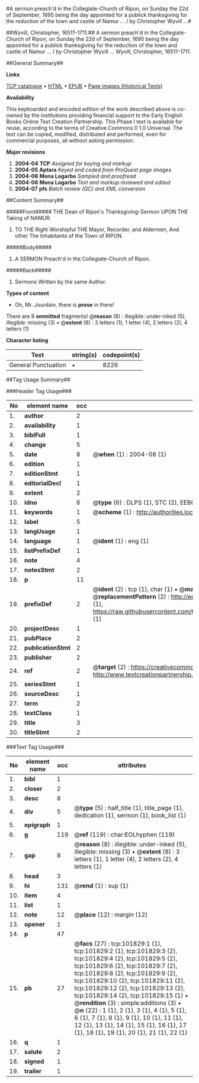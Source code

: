 #A sermon preach'd in the Collegiate-Church of Ripon, on Sunday the 22d of September, 1695 being the day appointed for a publick thanksgiving for the reduction of the town and castle of Namur ... / by Christopher Wyvill ...#

##Wyvill, Christopher, 1651?-1711.##
A sermon preach'd in the Collegiate-Church of Ripon, on Sunday the 22d of September, 1695 being the day appointed for a publick thanksgiving for the reduction of the town and castle of Namur ... / by Christopher Wyvill ...
Wyvill, Christopher, 1651?-1711.

##General Summary##

**Links**

[TCP catalogue](http://www.ota.ox.ac.uk/tcp/)  • 
[HTML](http://tei.it.ox.ac.uk/tcp/Texts-HTML/free/A67/A67238.html)  • 
[EPUB](http://tei.it.ox.ac.uk/tcp/Texts-EPUB/free/A67/A67238.epub) • 
[Page images (Historical Texts)](https://data.historicaltexts.jisc.ac.uk/view?pubId=eebo-13790257e&pageId=eebo-13790257e-101829-1)

**Availability**

This keyboarded and encoded edition of the
	       work described above is co-owned by the institutions
	       providing financial support to the Early English Books
	       Online Text Creation Partnership. This Phase I text is
	       available for reuse, according to the terms of Creative
	       Commons 0 1.0 Universal. The text can be copied,
	       modified, distributed and performed, even for
	       commercial purposes, all without asking permission.

**Major revisions**

1. __2004-04__ __TCP__ *Assigned for keying and markup*
1. __2004-05__ __Aptara__ *Keyed and coded from ProQuest page images*
1. __2004-06__ __Mona Logarbo__ *Sampled and proofread*
1. __2004-06__ __Mona Logarbo__ *Text and markup reviewed and edited*
1. __2004-07__ __pfs__ *Batch review (QC) and XML conversion*

##Content Summary##

#####Front#####
THE
Dean of Ripon's
Thanksgiving-Sermon
UPON THE
Taking of NAMUR.
1. TO THE
Right Worshipful
THE
Mayor, Recorder, and Aldermen,
And other
The Inhabitants of the Town of
RIPON.

#####Body#####

1. A
SERMON
Preach'd in the
Collegiate-Church of Ripon.

#####Back#####

1. Sermons Written by the same Author.

**Types of content**

  * Oh, Mr. Jourdain, there is **prose** in there!

There are 8 **ommitted** fragments! 
 @__reason__ (8) : illegible: under-inked (5), illegible: missing (3)  •  @__extent__ (8) : 3 letters (1), 1 letter (4), 2 letters (2), 4 letters (1)

**Character listing**


|Text|string(s)|codepoint(s)|
|---|---|---|
|General Punctuation|•|8226|

##Tag Usage Summary##

###Header Tag Usage###

|No|element name|occ|attributes|
|---|---|---|---|
|1.|__author__|2||
|2.|__availability__|1||
|3.|__biblFull__|1||
|4.|__change__|5||
|5.|__date__|8| @__when__ (1) : 2004-08 (1)|
|6.|__edition__|1||
|7.|__editionStmt__|1||
|8.|__editorialDecl__|1||
|9.|__extent__|2||
|10.|__idno__|6| @__type__ (6) : DLPS (1), STC (2), EEBO-CITATION (1), OCLC (1), VID (1)|
|11.|__keywords__|1| @__scheme__ (1) : http://authorities.loc.gov/ (1)|
|12.|__label__|5||
|13.|__langUsage__|1||
|14.|__language__|1| @__ident__ (1) : eng (1)|
|15.|__listPrefixDef__|1||
|16.|__note__|4||
|17.|__notesStmt__|2||
|18.|__p__|11||
|19.|__prefixDef__|2| @__ident__ (2) : tcp (1), char (1)  •  @__matchPattern__ (2) : ([0-9\-]+):([0-9IVX]+) (1), (.+) (1)  •  @__replacementPattern__ (2) : http://eebo.chadwyck.com/downloadtiff?vid=$1&page=$2 (1), https://raw.githubusercontent.com/textcreationpartnership/Texts/master/tcpchars.xml#$1 (1)|
|20.|__projectDesc__|1||
|21.|__pubPlace__|2||
|22.|__publicationStmt__|2||
|23.|__publisher__|2||
|24.|__ref__|2| @__target__ (2) : https://creativecommons.org/publicdomain/zero/1.0/ (1), http://www.textcreationpartnership.org/docs/. (1)|
|25.|__seriesStmt__|1||
|26.|__sourceDesc__|1||
|27.|__term__|2||
|28.|__textClass__|1||
|29.|__title__|3||
|30.|__titleStmt__|2||


###Text Tag Usage###

|No|element name|occ|attributes|
|---|---|---|---|
|1.|__bibl__|1||
|2.|__closer__|2||
|3.|__desc__|8||
|4.|__div__|5| @__type__ (5) : half_title (1), title_page (1), dedication (1), sermon (1), book_list (1)|
|5.|__epigraph__|1||
|6.|__g__|119| @__ref__ (119) : char:EOLhyphen (119)|
|7.|__gap__|8| @__reason__ (8) : illegible: under-inked (5), illegible: missing (3)  •  @__extent__ (8) : 3 letters (1), 1 letter (4), 2 letters (2), 4 letters (1)|
|8.|__head__|3||
|9.|__hi__|131| @__rend__ (1) : sup (1)|
|10.|__item__|4||
|11.|__list__|1||
|12.|__note__|12| @__place__ (12) : margin (12)|
|13.|__opener__|1||
|14.|__p__|47||
|15.|__pb__|27| @__facs__ (27) : tcp:101829:1 (1), tcp:101829:2 (1), tcp:101829:3 (2), tcp:101829:4 (2), tcp:101829:5 (2), tcp:101829:6 (2), tcp:101829:7 (2), tcp:101829:8 (2), tcp:101829:9 (2), tcp:101829:10 (2), tcp:101829:11 (2), tcp:101829:12 (2), tcp:101829:13 (2), tcp:101829:14 (2), tcp:101829:15 (1)  •  @__rendition__ (3) : simple:additions (3)  •  @__n__ (22) : 1 (1), 2 (1), 3 (1), 4 (1), 5 (1), 6 (1), 7 (1), 8 (1), 9 (1), 10 (1), 11 (1), 12 (1), 13 (1), 14 (1), 15 (1), 16 (1), 17 (1), 18 (1), 19 (1), 20 (1), 21 (1), 22 (1)|
|16.|__q__|1||
|17.|__salute__|2||
|18.|__signed__|1||
|19.|__trailer__|1||
